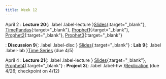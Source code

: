 ```yaml
---
title: Week 12
---
```


April 2
: **Lecture 20**{: .label .label-lecture }[Slides](https://docs.google.com/presentation/d/1LRftfur4OPsmkMMwmLX516PBDh4IpoxVfaf7FpanROU/edit?usp=sharing){:target="_blank"},  [TimePandas](https://data100.datahub.berkeley.edu/hub/user-redirect/git-pull?repo=https%3A%2F%2Fgithub.com%2FUCB-Econ-148%2Fecon148-sp24&branch=main&urlpath=lab%2Ftree%2Fecon148-sp24%2Flec%2FLec11.1%2FTimeSeries-Pandas.ipynb){:target="_blank"}, [Prophet1](https://data100.datahub.berkeley.edu/hub/user-redirect/git-pull?repo=https%3A%2F%2Fgithub.com%2FUCB-Econ-148%2Fecon148-sp24&branch=main&urlpath=lab%2Ftree%2Fecon148-sp24%2Flec%2FLec11.1%2FProphetDemo1.ipynb){:target="_blank"}, [Prophet2](https://data100.datahub.berkeley.edu/hub/user-redirect/git-pull?repo=https%3A%2F%2Fgithub.com%2FUCB-Econ-148%2Fecon148-sp24&branch=main&urlpath=lab%2Ftree%2Fecon148-sp24%2Flec%2FLec11.1%2FProphetDemo2.ipynb){:target="_blank"}, [Prophet3](https://data100.datahub.berkeley.edu/hub/user-redirect/git-pull?repo=https%3A%2F%2Fgithub.com%2FUCB-Econ-148%2Fecon148-sp24&branch=main&urlpath=lab%2Ftree%2Fecon148-sp24%2Flec%2FLec11.1%2FProphet-pageviews.ipynb){:target="_blank"}




: **Discussion 9**{: .label .label-disc } [Slides](https://docs.google.com/presentation/d/1-OlzSqkyw3-Bm27M-aZe1tgxpF1w4rV2hDO0F77Axn0/edit?usp=sharing){:target="_blank"}
: **Lab 9**{: .label .label-lab }[Time Series](https://data100.datahub.berkeley.edu/hub/user-redirect/git-pull?repo=https%3A%2F%2Fgithub.com%2FUCB-Econ-148%2Fecon148-sp24&branch=main&urlpath=lab%2Ftree%2Fecon148-sp24%2Flab%2Flab09%2Flab09.ipynb) (due 4/5)


April 4
: **Lecture 21**{: .label .label-lecture }
[Slides](https://docs.google.com/presentation/d/1jETeQn5boAMb4uJWL4j5fLBPFs0wgCmwHbitor2SQWw/edit?usp=sharing ){:target="_blank"},  [Prophet4]( https://data100.datahub.berkeley.edu/hub/user-redirect/git-pull?repo=https%3A%2F%2Fgithub.com%2FUCB-Econ-148%2Fecon148-sp24&branch=main&urlpath=lab%2Ftree%2Fecon148-sp24%2Flec%2FLec11.2%2FProphetDemo3.ipynb){:target="_blank"}
: **Project 3**{: .label .label-hw }[Replication](https://www.econ148.org/sp24/proj3/) (due 4/26; checkpoint on 4/12)
